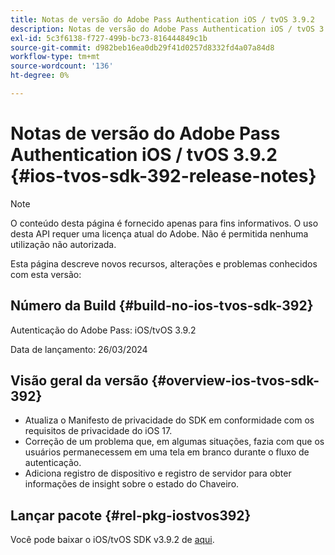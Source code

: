 ```yaml
---
title: Notas de versão do Adobe Pass Authentication iOS / tvOS 3.9.2
description: Notas de versão do Adobe Pass Authentication iOS / tvOS 3.9.2
exl-id: 5c3f6138-f727-499b-bc73-816444849c1b
source-git-commit: d982beb16ea0db29f41d0257d8332fd4a07a84d8
workflow-type: tm+mt
source-wordcount: '136'
ht-degree: 0%

---
```


# Notas de versão do Adobe Pass Authentication iOS / tvOS 3.9.2 {#ios-tvos-sdk-392-release-notes}

>[!NOTE]
>
>O conteúdo desta página é fornecido apenas para fins informativos. O uso desta API requer uma licença atual do Adobe. Não é permitida nenhuma utilização não autorizada.

Esta página descreve novos recursos, alterações e problemas conhecidos com esta versão:

## Número da Build {#build-no-ios-tvos-sdk-392}

Autenticação do Adobe Pass: iOS/tvOS 3.9.2

Data de lançamento: 26/03/2024


## Visão geral da versão {#overview-ios-tvos-sdk-392}

* Atualiza o Manifesto de privacidade do SDK em conformidade com os requisitos de privacidade do iOS 17.
* Correção de um problema que, em algumas situações, fazia com que os usuários permanecessem em uma tela em branco durante o fluxo de autenticação.
* Adiciona registro de dispositivo e registro de servidor para obter informações de insight sobre o estado do Chaveiro.


## Lançar pacote {#rel-pkg-iostvos392}

Você pode baixar o iOS/tvOS SDK v3.9.2 de [aqui](https://tve.zendesk.com/hc/en-us/articles/204963209-iOS-tvOS-Native-AccessEnabler-Library).
